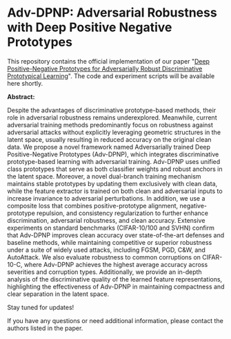# Adv-DPNP: Adversarial Robustness with Deep Positive Negative Prototypes

This repository contains the official implementation of our paper "[Deep Positive-Negative Prototypes for Adversarially Robust Discriminative Prototypical Learning](https://arxiv.org/abs/2504.03782)".
The code and experiment scripts will be available here shortly.

**Abstract:**

Despite the advantages of discriminative prototype-based methods, their role in adversarial robustness remains underexplored. Meanwhile, current adversarial training methods predominantly focus on robustness against adversarial attacks without explicitly leveraging geometric structures in the latent space, usually resulting in reduced accuracy on the original clean data. We propose a novel framework named Adversarially trained Deep Positive-Negative Prototypes (Adv-DPNP), which integrates discriminative prototype-based learning with adversarial training. Adv-DPNP uses unified class prototypes that serve as both classifier weights and robust anchors in the latent space. Moreover, a novel dual-branch training mechanism maintains stable prototypes by updating them exclusively with clean data, while the feature extractor is trained on both clean and adversarial inputs to increase invariance to adversarial perturbations. In addition, we use a composite loss that combines positive-prototype alignment, negative-prototype repulsion, and consistency regularization to further enhance discrimination, adversarial robustness, and clean accuracy. Extensive experiments on standard benchmarks (CIFAR-10/100 and SVHN) confirm that Adv-DPNP improves clean accuracy over state-of-the-art defenses and baseline methods, while maintaining competitive or superior robustness under a suite of widely used attacks, including FGSM, PGD, C&W, and AutoAttack. We also evaluate robustness to common corruptions on CIFAR-10-C, where Adv-DPNP achieves the highest average accuracy across severities and corruption types. Additionally, we provide an in-depth analysis of the discriminative quality of the learned feature representations, highlighting the effectiveness of Adv-DPNP in maintaining compactness and clear separation in the latent space.

Stay tuned for updates!

If you have any questions or need additional information, please contact the authors listed in the paper.
